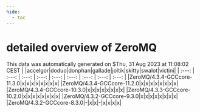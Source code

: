 ```yaml
---
hide:
  - toc
---
```


detailed overview of ZeroMQ
===========================


This data was automatically generated on $Thu, 31 Aug 2023 at 11:08:02 CEST
| |accelgor|doduo|donphan|gallade|joltik|skitty|swalot|victini|
| :---: | :---: | :---: | :---: | :---: | :---: | :---: | :---: | :---: |
|ZeroMQ/4.3.4-GCCcore-11.3.0|x|x|x|x|x|x|x|x|
|ZeroMQ/4.3.4-GCCcore-11.2.0|x|x|x|x|x|x|x|x|
|ZeroMQ/4.3.4-GCCcore-10.3.0|x|x|x|x|x|x|x|x|
|ZeroMQ/4.3.3-GCCcore-10.2.0|x|x|x|x|x|x|x|x|
|ZeroMQ/4.3.2-GCCcore-9.3.0|x|x|x|x|x|x|x|x|
|ZeroMQ/4.3.2-GCCcore-8.3.0|-|x|x|-|x|x|x|x|
